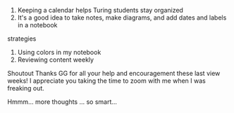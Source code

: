1. Keeping a calendar helps Turing students stay organized
2. It's a good idea to take notes, make diagrams, and add dates and labels in a notebook

strategies
1. Using colors in my notebook
2. Reviewing content weekly

Shoutout
Thanks GG for all your help and encouragement these last view weeks! I appreciate you taking the time to zoom with me when I was freaking out.


Hmmm... more thoughts ... so smart...
